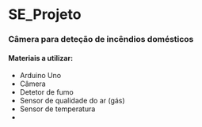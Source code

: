 # SE_Projeto
### Câmera para deteção de incêndios domésticos

#### Materiais a utilizar:
- Arduino Uno
- Câmera
- Detetor de fumo
- Sensor de qualidade do ar (gás)
- Sensor de temperatura
- 
